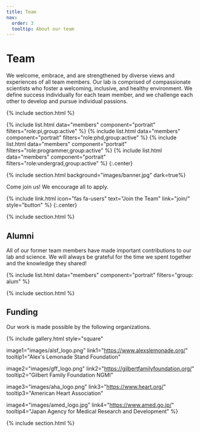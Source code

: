 ```yaml
---
title: Team
nav:
  order: 3
  tooltip: About our team
---
```


# <i class="fas fa-users"></i>Team

We welcome, embrace, and are strengthened by diverse views and experiences of all team members.
Our lab is comprised of compassionate scientists who foster a welcoming, inclusive, and healthy environment.
We define success individually for each team member, and we challenge each other to develop and pursue individual passions.

{% include section.html %}

{%
  include list.html
  data="members"
  component="portrait"
  filters="role:pi,group:active"
%}
{%
  include list.html
  data="members"
  component="portrait"
  filters="role:phd,group:active"
%}
{%
  include list.html
  data="members"
  component="portrait"
  filters="role:programmer,group:active"
%}
{%
  include list.html
  data="members"
  component="portrait"
  filters="role:undergrad,group:active"
%}
{:.center}

{% include section.html background="images/banner.jpg" dark=true%}

Come join us!
We encourage all to apply.

{%
  include link.html
  icon="fas fa-users"
  text="Join the Team"
  link="join/"
  style="button"
%}
{:.center}

{% include section.html %}

## Alumni

All of our former team members have made important contributions to our lab and science.
We will always be grateful for the time we spent together and the knowledge they shared!

{% include list.html data="members" component="portrait" filters="group: alum" %}

{% include section.html %}

## Funding

Our work is made possible by the following organizations.

{%
  include gallery.html
  style="square"

  image1="images/alsf_logo.png"
  link1="https://www.alexslemonade.org/"
  tooltip1="Alex's Lemonade Stand Foundation"

  image2="images/gff_logo.png"
  link2="https://gilbertfamilyfoundation.org/"
  tooltip2="Gilbert Family Foundation NGMI"

  image3="images/aha_logo.png"
  link3="https://www.heart.org/"
  tooltip3="American Heart Association"

  image4="images/amed_logo.jpg"
  link4="https://www.amed.go.jp/"
  tooltip4="Japan Agency for Medical Research and Development"
%}

{% include section.html %}